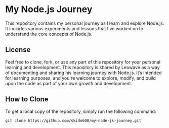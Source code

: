 # My Node.js Journey

This repository contains my personal journey as I learn and explore Node.js. It includes various experiments and lessons that I’ve worked on to understand the core concepts of Node.js.

## License

Feel free to clone, fork, or use any part of this repository for your personal learning and development. This repository is shared by Leowave as a way of documenting and sharing his learning journey with Node.js. It’s intended for learning purposes, and you're welcome to explore, modify, and build upon the code as part of your own growth and development.

## How to Clone

To get a local copy of the repository, simply run the following command:

```sh
git clone https://github.com/skido600/my-node-js-journey.git
